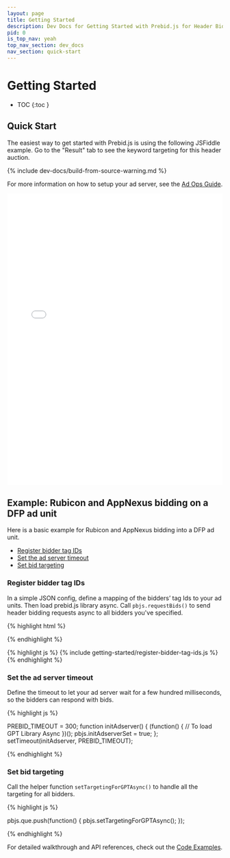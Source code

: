 ```yaml
---
layout: page
title: Getting Started
description: Dev Docs for Getting Started with Prebid.js for Header Bidding
pid: 0
is_top_nav: yeah
top_nav_section: dev_docs
nav_section: quick-start
---
```


<div class="bs-docs-section" markdown="1">

# Getting Started

* TOC
{:toc }

## Quick Start

The easiest way to get started with Prebid.js is using the following JSFiddle example. Go to the "Result" tab to see the keyword targeting for this header auction.

{% include dev-docs/build-from-source-warning.md %}

For more information on how to setup your ad server, see the [Ad Ops Guide](/adops.html).

<iframe width="100%" height="680" src="//jsfiddle.net/prebid/hqhbLdxn/61/embedded/html,result" allowfullscreen="allowfullscreen" frameborder="0"></iframe>

<div class="bs-docs-section" markdown="1">

<a name="basic-example">

## Example: Rubicon and AppNexus bidding on a DFP ad unit

Here is a basic example for Rubicon and AppNexus bidding into a DFP ad unit.

+ <a href="#register-bidder-tag-ids">Register bidder tag IDs</a>
+ <a href="#set-ad-server-timeout">Set the ad server timeout</a>
+ <a href="#set-bid-targeting">Set bid targeting</a>

<a name="register-bidder-tag-ids"></a>

### Register bidder tag IDs

In a simple JSON config, define a mapping of the bidders’ tag Ids to your ad units. Then load prebid.js library async. Call `pbjs.requestBids()` to send header bidding requests async to all bidders you've specified.

{% highlight html %}
<script src="prebid.js" async></script>
{% endhighlight %}

{% highlight js %}
{% include getting-started/register-bidder-tag-ids.js %}
{% endhighlight %}

<a name="set-ad-server-timeout"></a>

### Set the ad server timeout

Define the timeout to let your ad server wait for a few hundred milliseconds, so the bidders can respond with bids.

{% highlight js %}

PREBID_TIMEOUT = 300;
function initAdserver() {
    (function() {
        // To load GPT Library Async
    })();
    pbjs.initAdserverSet = true;
};
setTimeout(initAdserver, PREBID_TIMEOUT);

{% endhighlight %}

<a name="set-bid-targeting"></a>

### Set bid targeting

Call the helper function `setTargetingForGPTAsync()` to handle all the targeting for all bidders. 

{% highlight js %}

pbjs.que.push(function() {
  pbjs.setTargetingForGPTAsync();
});

{% endhighlight %}

For detailed walkthrough and API references, check out the [Code Examples](/dev-docs/examples/basic-example.html).
